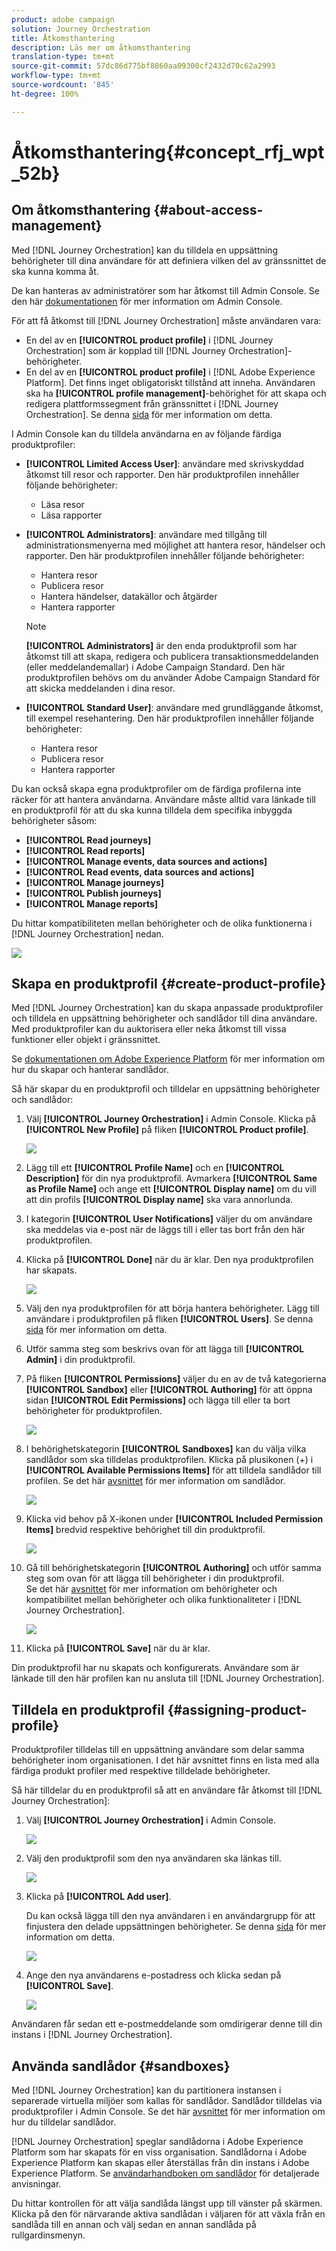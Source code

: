 ```yaml
---
product: adobe campaign
solution: Journey Orchestration
title: Åtkomsthantering
description: Läs mer om åtkomsthantering
translation-type: tm+mt
source-git-commit: 57dc86d775bf8860aa09300cf2432d70c62a2993
workflow-type: tm+mt
source-wordcount: '845'
ht-degree: 100%

---
```



# Åtkomsthantering{#concept_rfj_wpt_52b}

## Om åtkomsthantering {#about-access-management}

Med [!DNL Journey Orchestration] kan du tilldela en uppsättning behörigheter till dina användare för att definiera vilken del av gränssnittet de ska kunna komma åt.

De kan hanteras av administratörer som har åtkomst till Admin Console. Se den här [dokumentationen](https://helpx.adobe.com/se/enterprise/managing/user-guide.html) för mer information om Admin Console.

För att få åtkomst till [!DNL Journey Orchestration] måste användaren vara:

* En del av en **[!UICONTROL product profile]** i [!DNL Journey Orchestration] som är kopplad till [!DNL Journey Orchestration]-behörigheter.
* En del av en **[!UICONTROL product profile]** i [!DNL Adobe Experience Platform]. Det finns inget obligatoriskt tillstånd att inneha. Användaren ska ha **[!UICONTROL profile management]**-behörighet för att skapa och redigera plattformssegment från gränssnittet i [!DNL Journey Orchestration]. Se denna [sida](https://docs.adobe.com/content/help/sv-SE/experience-platform/access-control/home.html#adobe-admin-console) för mer information om detta.

I Admin Console kan du tilldela användarna en av följande färdiga produktprofiler:

* **[!UICONTROL Limited Access User]**: användare med skrivskyddad åtkomst till resor och rapporter. Den här produktprofilen innehåller följande behörigheter:
   * Läsa resor
   * Läsa rapporter

* **[!UICONTROL Administrators]**: användare med tillgång till administrationsmenyerna med möjlighet att hantera resor, händelser och rapporter. Den här produktprofilen innehåller följande behörigheter:
   * Hantera resor
   * Publicera resor
   * Hantera händelser, datakällor och åtgärder
   * Hantera rapporter

   >[!NOTE]
   >
   >**[!UICONTROL Administrators]** är den enda produktprofil som har åtkomst till att skapa, redigera och publicera transaktionsmeddelanden (eller meddelandemallar) i Adobe Campaign Standard. Den här produktprofilen behövs om du använder Adobe Campaign Standard för att skicka meddelanden i dina resor.

* **[!UICONTROL Standard User]**: användare med grundläggande åtkomst, till exempel resehantering. Den här produktprofilen innehåller följande behörigheter:
   * Hantera resor
   * Publicera resor
   * Hantera rapporter

Du kan också skapa egna produktprofiler om de färdiga profilerna inte räcker för att hantera användarna.
Användare måste alltid vara länkade till en produktprofil för att du ska kunna tilldela dem specifika inbyggda behörigheter såsom:

* **[!UICONTROL Read journeys]**
* **[!UICONTROL Read reports]**
* **[!UICONTROL Manage events, data sources and actions]**
* **[!UICONTROL Read events, data sources and actions]**
* **[!UICONTROL Manage journeys]**
* **[!UICONTROL Publish journeys]**
* **[!UICONTROL Manage reports]**

Du hittar kompatibiliteten mellan behörigheter och de olika funktionerna i [!DNL Journey Orchestration] nedan.

![](../assets/do-not-localize/journey_permission.png)

## Skapa en produktprofil {#create-product-profile}

Med [!DNL Journey Orchestration] kan du skapa anpassade produktprofiler och tilldela en uppsättning behörigheter och sandlådor till dina användare. Med produktprofiler kan du auktorisera eller neka åtkomst till vissa funktioner eller objekt i gränssnittet.

Se [dokumentationen om Adobe Experience Platform](https://docs.adobe.com/content/help/sv-SE/experience-platform/sandbox/ui/user-guide.html) för mer information om hur du skapar och hanterar sandlådor.

Så här skapar du en produktprofil och tilldelar en uppsättning behörigheter och sandlådor:

1. Välj **[!UICONTROL Journey Orchestration]** i Admin Console. Klicka på **[!UICONTROL New Profile]** på fliken **[!UICONTROL Product profile]**.

   ![](../assets/do-not-localize/user_management_5.png)

1. Lägg till ett **[!UICONTROL Profile Name]** och en **[!UICONTROL Description]** för din nya produktprofil. Avmarkera **[!UICONTROL Same as Profile Name]** och ange ett **[!UICONTROL Display name]** om du vill att din profils **[!UICONTROL Display name]** ska vara annorlunda.

1. I kategorin **[!UICONTROL User Notifications]** väljer du om användare ska meddelas via e-post när de läggs till i eller tas bort från den här produktprofilen.

1. Klicka på **[!UICONTROL Done]** när du är klar. Den nya produktprofilen har skapats.

   ![](../assets/do-not-localize/user_management_1.png)

1. Välj den nya produktprofilen för att börja hantera behörigheter. Lägg till användare i produktprofilen på fliken **[!UICONTROL Users]**. Se denna [sida](../about/access-management.md#assigning-product-profile) för mer information om detta.

1. Utför samma steg som beskrivs ovan för att lägga till **[!UICONTROL Admin]** i din produktprofil.

1. På fliken **[!UICONTROL Permissions]** väljer du en av de två kategorierna **[!UICONTROL Sandbox]** eller **[!UICONTROL Authoring]** för att öppna sidan **[!UICONTROL Edit Permissions]** och lägga till eller ta bort behörigheter för produktprofilen.

   ![](../assets/do-not-localize/user_management_7.png)

1. I behörighetskategorin **[!UICONTROL Sandboxes]** kan du välja vilka sandlådor som ska tilldelas produktprofilen. Klicka på plusikonen (+) i **[!UICONTROL Available Permissions Items]** för att tilldela sandlådor till profilen. Se det här [avsnittet](../about/access-management.md#sandboxes) för mer information om sandlådor.

   ![](../assets/do-not-localize/user_management_8.png)

1. Klicka vid behov på X-ikonen under **[!UICONTROL Included Permission Items]** bredvid respektive behörighet till din produktprofil.

   ![](../assets/do-not-localize/user_management_9.png)

1. Gå till behörighetskategorin **[!UICONTROL Authoring]** och utför samma steg som ovan för att lägga till behörigheter i din produktprofil.
   <br>Se det här [avsnittet](../about/access-management.md#about-access-management) för mer information om behörigheter och kompatibilitet mellan behörigheter och olika funktionaliteter i [!DNL Journey Orchestration].

   ![](../assets/do-not-localize/user_management_10.png)

1. Klicka på **[!UICONTROL Save]** när du är klar.

Din produktprofil har nu skapats och konfigurerats. Användare som är länkade till den här profilen kan nu ansluta till [!DNL Journey Orchestration].

## Tilldela en produktprofil {#assigning-product-profile}

Produktprofiler tilldelas till en uppsättning användare som delar samma behörigheter inom organisationen.
I det här avsnittet finns en lista med alla färdiga produkt profiler med respektive tilldelade behörigheter.

Så här tilldelar du en produktprofil så att en användare får åtkomst till [!DNL Journey Orchestration]:

1. Välj **[!UICONTROL Journey Orchestration]** i Admin Console.

   ![](../assets/do-not-localize/user_management.png)

1. Välj den produktprofil som den nya användaren ska länkas till.

   ![](../assets/do-not-localize/user_management_2.png)

1. Klicka på **[!UICONTROL Add user]**.

   Du kan också lägga till den nya användaren i en användargrupp för att finjustera den delade uppsättningen behörigheter. Se denna [sida](https://helpx.adobe.com/se/enterprise/using/user-groups.html) för mer information om detta.

   ![](../assets/do-not-localize/user_management_3.png)

1. Ange den nya användarens e-postadress och klicka sedan på **[!UICONTROL Save]**.

   ![](../assets/do-not-localize/user_management_4.png)

Användaren får sedan ett e-postmeddelande som omdirigerar denne till din instans i [!DNL Journey Orchestration].

## Använda sandlådor {#sandboxes}

Med [!DNL Journey Orchestration] kan du partitionera instansen i separerade virtuella miljöer som kallas för sandlådor.
Sandlådor tilldelas via produktprofiler i Admin Console. Se det här [avsnittet](../about/access-management.md#create-product-profile) för mer information om hur du tilldelar sandlådor.

[!DNL Journey Orchestration] speglar sandlådorna i Adobe Experience Platform som har skapats för en viss organisation.
Sandlådorna i Adobe Experience Platform kan skapas eller återställas från din instans i Adobe Experience Platform. Se [användarhandboken om sandlådor](https://docs.adobe.com/content/help/sv-SE/experience-platform/sandbox/ui/user-guide.html) för detaljerade anvisningar.

Du hittar kontrollen för att välja sandlåda längst upp till vänster på skärmen. Klicka på den för närvarande aktiva sandlådan i väljaren för att växla från en sandlåda till en annan och välj sedan en annan sandlåda på rullgardinsmenyn.
